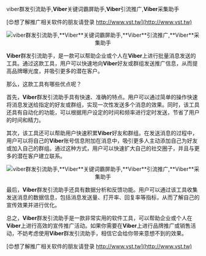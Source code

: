 viber群发引流助手,**Viber**关键词霸屏助手,**Viber**引流推广,**Viber**采集助手

[😍想了解推广相关软件的朋友请登录 http://www.vst.tw](http://www.vst.tw)

 <center><img src="https://vst.tw/MP4/tuiguang/png/3.png" alt="viber群发引流助手,**Viber**关键词霸屏助手,**Viber**引流推广,**Viber**采集助手"></center>

**Viber**群发引流助手，是一款可以帮助企业或个人在**Viber**上进行批量消息发送的工具。通过这款工具，用户可以快速地向**Viber**好友或群组发送推广信息，从而提高品牌曝光度，并吸引更多的潜在客户。

那么，这款工具有哪些优点呢？

首先，**Viber**群发引流助手具有快速、准确的特点。用户可以通过简单的操作快速将消息发送给指定的好友或群组，实现一次性发送多个消息的效果。同时，该工具还具有自动化的功能，可以根据用户设定的时间和频率进行定时发送，节省了用户的时间和精力。

其次，该工具还可以帮助用户快速积累**Viber**好友和群组。在发送消息的过程中，用户可以将自己的**Viber**账号信息附加在消息中，吸引更多人主动添加自己为好友或加入自己的群组。通过这种方式，用户可以快速扩大自己的社交圈子，并且与更多的潜在客户建立联系。

 <center><img src="https://vst.tw/MP4/tuiguang/png/6.png" alt="viber群发引流助手,**Viber**关键词霸屏助手,**Viber**引流推广,**Viber**采集助手"></center>

最后，**Viber**群发引流助手还具有数据分析和反馈功能。用户可以通过该工具收集发送消息的数据信息，包括消息发送量、打开率、回复率等指标，从而了解自己的宣传效果并进行优化。

总之，**Viber**群发引流助手是一款非常实用的软件工具，可以帮助企业或个人在**Viber**上进行高效的宣传推广活动。如果你需要在**Viber**上进行品牌推广或销售活动，不妨考虑使用**Viber**群发引流助手，相信它会给你带来意想不到的效果。

[😍想了解推广相关软件的朋友请登录 http://www.vst.tw](http://www.vst.tw)



